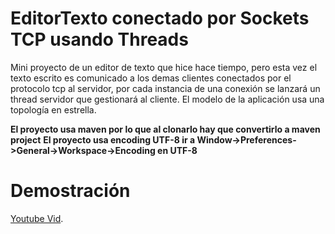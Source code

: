 # EditorTexto conectado por Sockets TCP usando Threads
Mini proyecto de un editor de texto que hice hace tiempo, pero esta vez el texto escrito es comunicado a los demas clientes conectados por el protocolo tcp al servidor,
por cada instancia de una conexión se lanzará un thread servidor que gestionará al cliente. El modelo de la aplicación usa una topología en estrella.

**El proyecto usa maven por lo que al clonarlo hay que convertirlo a maven project**
**El proyecto usa encoding UTF-8 ir a Window->Preferences->General->Workspace->Encoding en UTF-8**

# Demostración
[Youtube Vid](https://youtu.be/87H9dRaTYbg).
